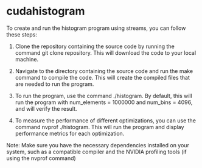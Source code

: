 # cudahistogram
To create and run the histogram program using streams, you can follow these steps:

1. Clone the repository containing the source code by running the command git clone repository. This will download the code to your local machine.

2. Navigate to the directory containing the source code and run the make command to compile the code. This will create the compiled files that are needed to run the program.

3. To run the program, use the command ./histogram. By default, this will run the program with num_elements = 1000000 and num_bins = 4096, and will verify the result.

4. To measure the performance of different optimizations, you can use the command nvprof ./histogram. This will run the program and display performance metrics for each optimization.

Note: Make sure you have the necessary dependencies installed on your system, such as a compatible compiler and the NVIDIA profiling tools (if using the nvprof command)

